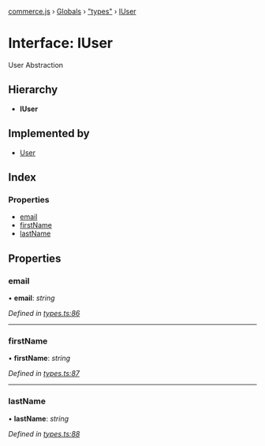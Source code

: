 [commerce.js](../README.md) › [Globals](../globals.md) › ["types"](../modules/_types_.md) › [IUser](_types_.iuser.md)

# Interface: IUser

User Abstraction

## Hierarchy

* **IUser**

## Implemented by

* [User](../classes/_user_.user.md)

## Index

### Properties

* [email](_types_.iuser.md#email)
* [firstName](_types_.iuser.md#firstname)
* [lastName](_types_.iuser.md#lastname)

## Properties

###  email

• **email**: *string*

*Defined in [types.ts:86](https://github.com/shopjs/commerce.js/blob/aa05566/src/types.ts#L86)*

___

###  firstName

• **firstName**: *string*

*Defined in [types.ts:87](https://github.com/shopjs/commerce.js/blob/aa05566/src/types.ts#L87)*

___

###  lastName

• **lastName**: *string*

*Defined in [types.ts:88](https://github.com/shopjs/commerce.js/blob/aa05566/src/types.ts#L88)*
